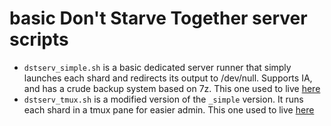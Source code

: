 # basic Don't Starve Together server scripts

- `dstserv_simple.sh` is a basic dedicated server runner that simply launches each shard and redirects its output to /dev/null. Supports IA, and has a crude backup system based on 7z. This one used to live [here](https://gist.github.com/rtk0c/2adfe8c000fabdb30b7f40d7ddaf5795)
- `dstserv_tmux.sh` is a modified version of the `_simple` version. It runs each shard in a tmux pane for easier admin. This one used to live [here](https://gist.github.com/rtk0c/f6ac0913e0b555da149e0ea5bbc5e409)

